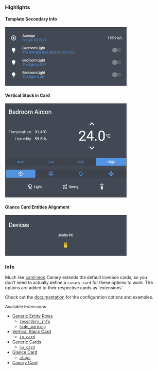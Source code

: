 ### Highlights

#### Template Secondary Info
<img src="https://github.com/jcwillox/lovelace-canary/blob/master/examples/secondary-info.png?raw=true" width="400px">

#### Vertical Stack in Card
<img src="https://github.com/jcwillox/lovelace-canary/blob/master/examples/vertical-stack-in-card.png?raw=true" width="400px">

#### Glance Card Entities Alignment
<img src="https://github.com/jcwillox/lovelace-canary/blob/master/examples/glances-align.png?raw=true" width="400px">

### Info

Much like [card-mod] Canary extends the default lovelace cards, so you don't need to actually define a `canary-card` for these options to work. The options are added to their respective cards as 'extensions'.

Check out the [documentation] for the configuration options and examples.

Available Extensions:
  - [Generic Entity Rows](https://github.com/jcwillox/lovelace-canary#generic-entity-rows)
    - [`secondary_info`](https://github.com/jcwillox/lovelace-canary#secondary_info)
    - [`hide_warning`](https://github.com/jcwillox/lovelace-canary#hide_warning)
  - [Vertical Stack Card](https://github.com/jcwillox/lovelace-canary#vertical-stack-card)
    - [`in_card`](https://github.com/jcwillox/lovelace-canary#in_card)
  - [Generic Cards](https://github.com/jcwillox/lovelace-canary#generic-cards)
    - [`no_card`](https://github.com/jcwillox/lovelace-canary#no_card)
  - [Glance Card](https://github.com/jcwillox/lovelace-canary#glance-card)
    - [`align`](https://github.com/jcwillox/lovelace-canary#align)
  - [Canary Card](https://github.com/jcwillox/lovelace-canary#canary-card)

[card-mod]: https://github.com/thomasloven/lovelace-card-mod
[documentation]: https://github.com/jcwillox/lovelace-canary
